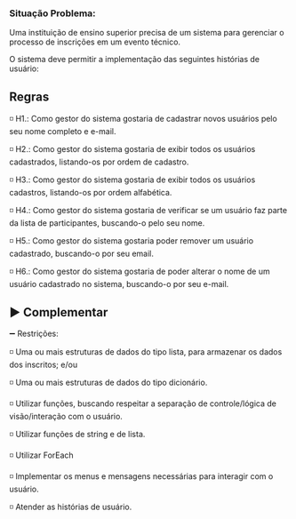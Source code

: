 

### Situação Problema:

Uma instituição de ensino superior precisa de um sistema para gerenciar o processo de inscrições em um evento técnico.

O sistema deve permitir a implementação das seguintes histórias de usuário:

## Regras

:white_medium_small_square: H1.: Como gestor do sistema gostaria de cadastrar novos usuários pelo seu nome completo e e-mail.

:white_medium_small_square: H2.: Como gestor do sistema gostaria de exibir todos os usuários cadastrados, listando-os por ordem de cadastro.

:white_medium_small_square: H3.: Como gestor do sistema gostaria de exibir todos os usuários cadastros, listando-os por ordem alfabética.

:white_medium_small_square: H4.: Como gestor do sistema gostaria de verificar se um usuário faz parte da lista de participantes, buscando-o pelo seu nome.

:white_medium_small_square: H5.: Como gestor do sistema gostaria poder remover um usuário cadastrado, buscando-o por seu email.

:white_medium_small_square: H6.: Como gestor do sistema gostaria de poder alterar o nome de um usuário cadastrado no sistema, buscando-o por seu e-mail.


## :arrow_forward: Complementar

:heavy_minus_sign: Restrições:

:white_medium_small_square: Uma ou mais estruturas de dados do tipo lista, para armazenar os dados dos inscritos; e/ou

:white_medium_small_square: Uma ou mais estruturas de dados do tipo dicionário.

:white_medium_small_square: Utilizar funções, buscando respeitar a separação de controle/lógica de visão/interação com o usuário.

:white_medium_small_square: Utilizar funções de string e de lista.

:white_medium_small_square: Utilizar ForEach

:white_medium_small_square: Implementar os menus e mensagens necessárias para interagir com o usuário.

:white_medium_small_square: Atender as histórias de usuário.
